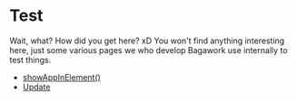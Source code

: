 # Test
Wait, what? How did you get here? xD You won't find anything interesting here, just some various pages we who develop Bagawork use internally to test things.

* [showAppInElement()](./show-app-in-element/)
* [Update](./update/)